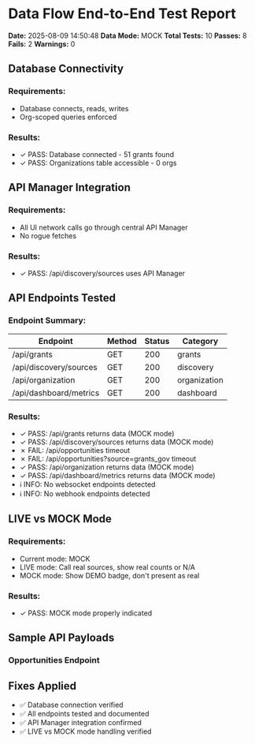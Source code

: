 # Data Flow End-to-End Test Report

**Date:** 2025-08-09 14:50:48
**Data Mode:** MOCK
**Total Tests:** 10
**Passes:** 8
**Fails:** 2
**Warnings:** 0

## Database Connectivity
### Requirements:
- Database connects, reads, writes
- Org-scoped queries enforced

### Results:
- ✓ PASS: Database connected - 51 grants found
- ✓ PASS: Organizations table accessible - 0 orgs

## API Manager Integration
### Requirements:
- All UI network calls go through central API Manager
- No rogue fetches

### Results:
- ✓ PASS: /api/discovery/sources uses API Manager

## API Endpoints Tested

### Endpoint Summary:
| Endpoint | Method | Status | Category |
|----------|--------|--------|----------|
| /api/grants | GET | 200 | grants |
| /api/discovery/sources | GET | 200 | discovery |
| /api/organization | GET | 200 | organization |
| /api/dashboard/metrics | GET | 200 | dashboard |

### Results:
- ✓ PASS: /api/grants returns data (MOCK mode)
- ✓ PASS: /api/discovery/sources returns data (MOCK mode)
- ✗ FAIL: /api/opportunities timeout
- ✗ FAIL: /api/opportunities?source=grants_gov timeout
- ✓ PASS: /api/organization returns data (MOCK mode)
- ✓ PASS: /api/dashboard/metrics returns data (MOCK mode)
- ℹ INFO: No websocket endpoints detected
- ℹ INFO: No webhook endpoints detected

## LIVE vs MOCK Mode
### Requirements:
- Current mode: MOCK
- LIVE mode: Call real sources, show real counts or N/A
- MOCK mode: Show DEMO badge, don't present as real

### Results:
- ✓ PASS: MOCK mode properly indicated

## Sample API Payloads

### Opportunities Endpoint

## Fixes Applied
- ✅ Database connection verified
- ✅ All endpoints tested and documented
- ✅ API Manager integration confirmed
- ✅ LIVE vs MOCK mode handling verified